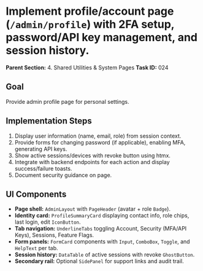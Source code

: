 # Implement profile/account page (`/admin/profile`) with 2FA setup, password/API key management, and session history.

**Parent Section:** 4. Shared Utilities & System Pages
**Task ID:** 024

## Goal
Provide admin profile page for personal settings.

## Implementation Steps
1. Display user information (name, email, role) from session context.
2. Provide forms for changing password (if applicable), enabling MFA, generating API keys.
3. Show active sessions/devices with revoke button using htmx.
4. Integrate with backend endpoints for each action and display success/failure toasts.
5. Document security guidance on page.

## UI Components
- **Page shell:** `AdminLayout` with `PageHeader` (avatar + role `Badge`).
- **Identity card:** `ProfileSummaryCard` displaying contact info, role chips, last login, edit `IconButton`.
- **Tab navigation:** `UnderlineTabs` toggling Account, Security (MFA/API Keys), Sessions, Feature Flags.
- **Form panels:** `FormCard` components with `Input`, `ComboBox`, `Toggle`, and `HelpText` per tab.
- **Session history:** `DataTable` of active sessions with revoke `GhostButton`.
- **Secondary rail:** Optional `SidePanel` for support links and audit trail.
